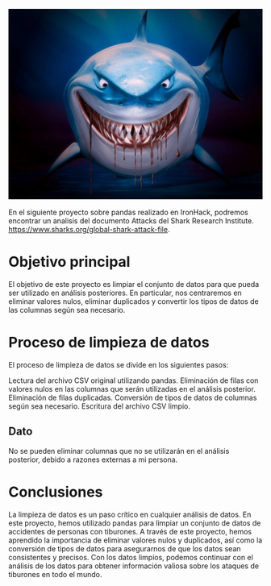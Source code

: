 ![Ironhack logo](img/tiburon.jpg)

En el siguiente proyecto sobre pandas realizado en IronHack, podremos encontrar un analisis del documento Attacks del Shark Research Institute. https://www.sharks.org/global-shark-attack-file.

# Objetivo principal

El objetivo de este proyecto es limpiar el conjunto de datos para que pueda ser utilizado en análisis posteriores. En particular, nos centraremos en eliminar valores nulos, eliminar duplicados y convertir los tipos de datos de las columnas según sea necesario.

# Proceso de limpieza de datos

El proceso de limpieza de datos se divide en los siguientes pasos:

Lectura del archivo CSV original utilizando pandas.
Eliminación de filas con valores nulos en las columnas que serán utilizadas en el análisis posterior.
Eliminación de filas duplicadas.
Conversión de tipos de datos de columnas según sea necesario.
Escritura del archivo CSV limpio.

## Dato

No se pueden eliminar columnas que no se utilizarán en el análisis posterior, debido a razones externas a mi persona.

# Conclusiones

La limpieza de datos es un paso crítico en cualquier análisis de datos. En este proyecto, hemos utilizado pandas para limpiar un conjunto de datos de accidentes de personas con tiburones. A través de este proyecto, hemos aprendido la importancia de eliminar valores nulos y duplicados, así como la conversión de tipos de datos para asegurarnos de que los datos sean consistentes y precisos. Con los datos limpios, podemos continuar con el análisis de los datos para obtener información valiosa sobre los ataques de tiburones en todo el mundo.